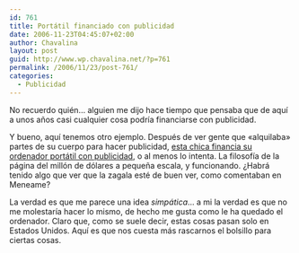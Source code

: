 ```yaml
---
id: 761
title: Portátil financiado con publicidad
date: 2006-11-23T04:45:07+02:00
author: Chavalina
layout: post
guid: http://www.wp.chavalina.net/?p=761
permalink: /2006/11/23/post-761/
categories:
  - Publicidad
---
```

No recuerdo quién… alguien me dijo hace tiempo que pensaba que de aquí a unos a&ntilde;os casi cualquier cosa podría financiarse con publicidad. 

Y bueno, aquí tenemos otro ejemplo. Después de ver gente que «alquilaba» partes de su cuerpo para hacer publicidad, <a href="http://chuddup.com/laser-etched-laptop/" target="_blank">esta chica financia su ordenador portátil con publicidad</a>, o al menos lo intenta. La filosofía de la página del millón de dólares a peque&ntilde;a escala, y funcionando. ¿Habrá tenido algo que ver que la zagala esté de buen ver, como comentaban en Meneame?

La verdad es que me parece una idea _simpática_… a mi la verdad es que no me molestaría hacer lo mismo, de hecho me gusta como le ha quedado el ordenador. Claro que, como se suele decir, estas cosas pasan solo en Estados Unidos. Aquí es que nos cuesta más rascarnos el bolsillo para ciertas cosas.